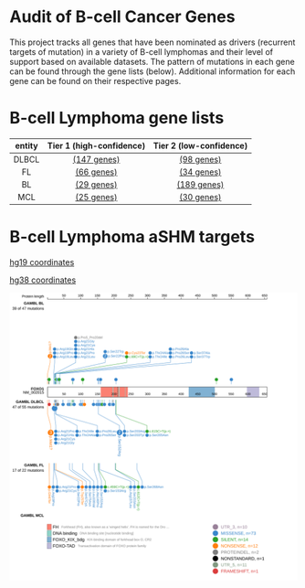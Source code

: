 # Audit of B-cell Cancer Genes

This project tracks all genes that have been nominated as drivers (recurrent targets of mutation) in a variety of B-cell lymphomas and their level of support based on available datasets. The pattern 
of mutations in each gene can be found through the gene lists (below). Additional information for each gene can be found on their respective pages.

# B-cell Lymphoma gene lists
| entity | Tier 1 (high-confidence) | Tier 2 (low-confidence) |
| :-----: | :-----: | :-----: |
| DLBCL | [(147 genes)](lists/tier1_dlbcl.md) |[(98 genes)](lists/tier2_dlbcl.md) |
| FL | [(66 genes)](lists/tier1_fl.md) |[(34 genes)](lists/tier2_fl.md) |
| BL | [(29 genes)](lists/tier1_bl.md) |[(189 genes)](lists/tier2_bl.md) |
| MCL | [(25 genes)](lists/tier1_mcl.md) |[(30 genes)](lists/tier2_mcl.md) |


# B-cell Lymphoma aSHM targets
[hg19 coordinates](lists/ashm.md)

[hg38 coordinates](lists/ashm_hg38.md)

![FOXO1](images/proteinpaint/FOXO1_NM_002015.svg)